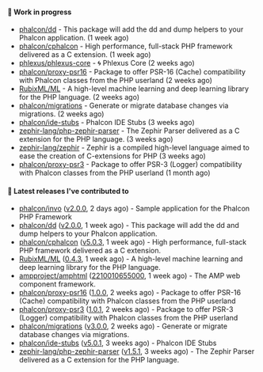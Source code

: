 #### :wrench: Work in progress

- [phalcon/dd](https://github.com/phalcon/dd) - This package will add the dd and dump helpers to your Phalcon application. (1 week ago)
- [phalcon/cphalcon](https://github.com/phalcon/cphalcon) - High performance, full-stack PHP framework delivered as a C extension. (1 week ago)
- [phlexus/phlexus-core](https://github.com/phlexus/phlexus-core) - :cyclone: Phlexus Core (2 weeks ago)
- [phalcon/proxy-psr16](https://github.com/phalcon/proxy-psr16) - Package to offer PSR-16 (Cache) compatibility with Phalcon classes from the PHP userland (2 weeks ago)
- [RubixML/ML](https://github.com/RubixML/ML) - A high-level machine learning and deep learning library for the PHP language. (2 weeks ago)
- [phalcon/migrations](https://github.com/phalcon/migrations) - Generate or migrate database changes via migrations. (2 weeks ago)
- [phalcon/ide-stubs](https://github.com/phalcon/ide-stubs) - Phalcon IDE Stubs (3 weeks ago)
- [zephir-lang/php-zephir-parser](https://github.com/zephir-lang/php-zephir-parser) - The Zephir Parser delivered as a C extension for the PHP language. (3 weeks ago)
- [zephir-lang/zephir](https://github.com/zephir-lang/zephir) - Zephir is a compiled high-level language aimed to ease the creation of C-extensions for PHP (3 weeks ago)
- [phalcon/proxy-psr3](https://github.com/phalcon/proxy-psr3) - Package to offer PSR-3 (Logger) compatibility with Phalcon classes from the PHP userland (1 month ago)

#### :pushpin: Latest releases I've contributed to

- [phalcon/invo](https://github.com/phalcon/invo) ([v2.0.0](https://github.com/phalcon/invo/releases/tag/v2.0.0), 2 days ago) - Sample application for the Phalcon PHP Framework
- [phalcon/dd](https://github.com/phalcon/dd) ([v2.0.0](https://github.com/phalcon/dd/releases/tag/v2.0.0), 1 week ago) - This package will add the dd and dump helpers to your Phalcon application.
- [phalcon/cphalcon](https://github.com/phalcon/cphalcon) ([v5.0.3](https://github.com/phalcon/cphalcon/releases/tag/v5.0.3), 1 week ago) - High performance, full-stack PHP framework delivered as a C extension.
- [RubixML/ML](https://github.com/RubixML/ML) ([0.4.3](https://github.com/RubixML/ML/releases/tag/0.4.3), 1 week ago) - A high-level machine learning and deep learning library for the PHP language.
- [ampproject/amphtml](https://github.com/ampproject/amphtml) ([2210010655000](https://github.com/ampproject/amphtml/releases/tag/2210010655000), 1 week ago) - The AMP web component framework.
- [phalcon/proxy-psr16](https://github.com/phalcon/proxy-psr16) ([1.0.0](https://github.com/phalcon/proxy-psr16/releases/tag/1.0.0), 2 weeks ago) - Package to offer PSR-16 (Cache) compatibility with Phalcon classes from the PHP userland
- [phalcon/proxy-psr3](https://github.com/phalcon/proxy-psr3) ([1.0.1](https://github.com/phalcon/proxy-psr3/releases/tag/1.0.1), 2 weeks ago) - Package to offer PSR-3 (Logger) compatibility with Phalcon classes from the PHP userland
- [phalcon/migrations](https://github.com/phalcon/migrations) ([v3.0.0](https://github.com/phalcon/migrations/releases/tag/v3.0.0), 2 weeks ago) - Generate or migrate database changes via migrations.
- [phalcon/ide-stubs](https://github.com/phalcon/ide-stubs) ([v5.0.1](https://github.com/phalcon/ide-stubs/releases/tag/v5.0.1), 3 weeks ago) - Phalcon IDE Stubs
- [zephir-lang/php-zephir-parser](https://github.com/zephir-lang/php-zephir-parser) ([v1.5.1](https://github.com/zephir-lang/php-zephir-parser/releases/tag/v1.5.1), 3 weeks ago) - The Zephir Parser delivered as a C extension for the PHP language.
